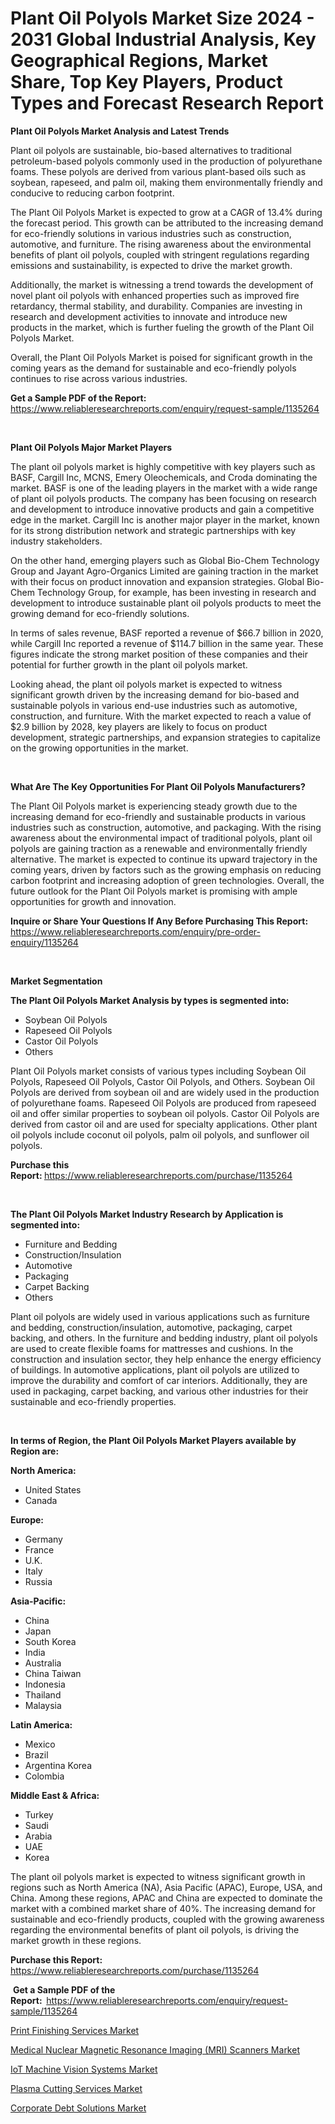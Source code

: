 <p><h1>Plant Oil Polyols Market Size 2024 - 2031 Global Industrial Analysis, Key Geographical Regions, Market Share, Top Key Players, Product Types and Forecast Research Report</h1></p><p><strong>Plant Oil Polyols Market Analysis and Latest Trends</strong></p>
<p><p>Plant oil polyols are sustainable, bio-based alternatives to traditional petroleum-based polyols commonly used in the production of polyurethane foams. These polyols are derived from various plant-based oils such as soybean, rapeseed, and palm oil, making them environmentally friendly and conducive to reducing carbon footprint.</p><p>The Plant Oil Polyols Market is expected to grow at a CAGR of 13.4% during the forecast period. This growth can be attributed to the increasing demand for eco-friendly solutions in various industries such as construction, automotive, and furniture. The rising awareness about the environmental benefits of plant oil polyols, coupled with stringent regulations regarding emissions and sustainability, is expected to drive the market growth.</p><p>Additionally, the market is witnessing a trend towards the development of novel plant oil polyols with enhanced properties such as improved fire retardancy, thermal stability, and durability. Companies are investing in research and development activities to innovate and introduce new products in the market, which is further fueling the growth of the Plant Oil Polyols Market.</p><p>Overall, the Plant Oil Polyols Market is poised for significant growth in the coming years as the demand for sustainable and eco-friendly polyols continues to rise across various industries.</p></p>
<p><strong>Get a Sample PDF of the Report:&nbsp;</strong> <a href="https://www.reliableresearchreports.com/enquiry/request-sample/1135264">https://www.reliableresearchreports.com/enquiry/request-sample/1135264</a></p>
<p>&nbsp;</p>
<p><strong>Plant Oil Polyols Major Market Players</strong></p>
<p><p>The plant oil polyols market is highly competitive with key players such as BASF, Cargill Inc, MCNS, Emery Oleochemicals, and Croda dominating the market. BASF is one of the leading players in the market with a wide range of plant oil polyols products. The company has been focusing on research and development to introduce innovative products and gain a competitive edge in the market. Cargill Inc is another major player in the market, known for its strong distribution network and strategic partnerships with key industry stakeholders.</p><p>On the other hand, emerging players such as Global Bio-Chem Technology Group and Jayant Agro-Organics Limited are gaining traction in the market with their focus on product innovation and expansion strategies. Global Bio-Chem Technology Group, for example, has been investing in research and development to introduce sustainable plant oil polyols products to meet the growing demand for eco-friendly solutions.</p><p>In terms of sales revenue, BASF reported a revenue of $66.7 billion in 2020, while Cargill Inc reported a revenue of $114.7 billion in the same year. These figures indicate the strong market position of these companies and their potential for further growth in the plant oil polyols market.</p><p>Looking ahead, the plant oil polyols market is expected to witness significant growth driven by the increasing demand for bio-based and sustainable polyols in various end-use industries such as automotive, construction, and furniture. With the market expected to reach a value of $2.9 billion by 2028, key players are likely to focus on product development, strategic partnerships, and expansion strategies to capitalize on the growing opportunities in the market.</p></p>
<p>&nbsp;</p>
<p><strong>What Are The Key Opportunities For Plant Oil Polyols Manufacturers?</strong></p>
<p><p>The Plant Oil Polyols market is experiencing steady growth due to the increasing demand for eco-friendly and sustainable products in various industries such as construction, automotive, and packaging. With the rising awareness about the environmental impact of traditional polyols, plant oil polyols are gaining traction as a renewable and environmentally friendly alternative. The market is expected to continue its upward trajectory in the coming years, driven by factors such as the growing emphasis on reducing carbon footprint and increasing adoption of green technologies. Overall, the future outlook for the Plant Oil Polyols market is promising with ample opportunities for growth and innovation.</p></p>
<p><strong>Inquire or Share Your Questions If Any Before Purchasing This Report:</strong> <a href="https://www.reliableresearchreports.com/enquiry/pre-order-enquiry/1135264">https://www.reliableresearchreports.com/enquiry/pre-order-enquiry/1135264</a></p>
<p>&nbsp;</p>
<p><strong>Market Segmentation</strong></p>
<p><strong>The Plant Oil Polyols Market Analysis by types is segmented into:</strong></p>
<p><ul><li>Soybean Oil Polyols</li><li>Rapeseed Oil Polyols</li><li>Castor Oil Polyols</li><li>Others</li></ul></p>
<p><p>Plant Oil Polyols market consists of various types including Soybean Oil Polyols, Rapeseed Oil Polyols, Castor Oil Polyols, and Others. Soybean Oil Polyols are derived from soybean oil and are widely used in the production of polyurethane foams. Rapeseed Oil Polyols are produced from rapeseed oil and offer similar properties to soybean oil polyols. Castor Oil Polyols are derived from castor oil and are used for specialty applications. Other plant oil polyols include coconut oil polyols, palm oil polyols, and sunflower oil polyols.</p></p>
<p><strong>Purchase this Report:&nbsp;</strong><a href="https://www.reliableresearchreports.com/purchase/1135264">https://www.reliableresearchreports.com/purchase/1135264</a></p>
<p>&nbsp;</p>
<p><strong>The Plant Oil Polyols Market Industry Research by Application is segmented into:</strong></p>
<p><ul><li>Furniture and Bedding</li><li>Construction/Insulation</li><li>Automotive</li><li>Packaging</li><li>Carpet Backing</li><li>Others</li></ul></p>
<p><p>Plant oil polyols are widely used in various applications such as furniture and bedding, construction/insulation, automotive, packaging, carpet backing, and others. In the furniture and bedding industry, plant oil polyols are used to create flexible foams for mattresses and cushions. In the construction and insulation sector, they help enhance the energy efficiency of buildings. In automotive applications, plant oil polyols are utilized to improve the durability and comfort of car interiors. Additionally, they are used in packaging, carpet backing, and various other industries for their sustainable and eco-friendly properties.</p></p>
<p>&nbsp;</p>
<p><strong>In terms of Region, the Plant Oil Polyols Market Players available by Region are:</strong></p>
<p>
    <p> <strong> North America: </strong>
        <ul>
            <li>United States</li>
            <li>Canada</li>
        </ul>
        </p> 
    <p> <strong> Europe: </strong>
        <ul>
            <li>Germany</li>
            <li>France</li>
            <li>U.K.</li>
            <li>Italy</li>
            <li>Russia</li>
        </ul>
        </p> 
    <p> <strong> Asia-Pacific: </strong>
        <ul>
            <li>China</li>
            <li>Japan</li>
            <li>South Korea</li>
            <li>India</li>
            <li>Australia</li>
            <li>China Taiwan</li>
            <li>Indonesia</li>
            <li>Thailand</li>
            <li>Malaysia</li>
        </ul>
        </p> 
    <p> <strong> Latin America: </strong>
        <ul>
            <li>Mexico</li>
            <li>Brazil</li>
            <li>Argentina Korea</li>
            <li>Colombia</li>
        </ul>
        </p> 
    <p> <strong> Middle East & Africa: </strong>
        <ul>
            <li>Turkey</li>
            <li>Saudi</li>
            <li>Arabia</li>
            <li>UAE</li>
            <li>Korea</li>
        </ul>
    </p>
    </p>
<p><p>The plant oil polyols market is expected to witness significant growth in regions such as North America (NA), Asia Pacific (APAC), Europe, USA, and China. Among these regions, APAC and China are expected to dominate the market with a combined market share of 40%. The increasing demand for sustainable and eco-friendly products, coupled with the growing awareness regarding the environmental benefits of plant oil polyols, is driving the market growth in these regions.</p></p>
<p><strong>Purchase this Report: </strong><a href="https://www.reliableresearchreports.com/purchase/1135264">https://www.reliableresearchreports.com/purchase/1135264</a></p>
<p>&nbsp;<strong>Get a Sample PDF of the Report:&nbsp;&nbsp;</strong><a href="https://www.reliableresearchreports.com/enquiry/request-sample/1135264">https://www.reliableresearchreports.com/enquiry/request-sample/1135264</a></p>
<p><strong></strong></p>
<p><p><a href="https://medium.com/@bartonhintz/print-finishing-services-market-exploring-market-share-market-trends-and-future-growth-42a247ab8e38">Print Finishing Services Market</a></p><p><a href="https://github.com/peachesmcdowel1/Market-Research-Report-List-1/blob/main/medical-nuclear-magnetic-resonance-imaging-mri-scanners-market.md">Medical Nuclear Magnetic Resonance Imaging (MRI) Scanners Market</a></p><p><a href="https://github.com/edytherolanlouisejk1miz0wig/Market-Research-Report-List-1/blob/main/iot-machine-vision-systems-market.md">IoT Machine Vision Systems Market</a></p><p><a href="https://medium.com/@leeullrich2023/plasma-cutting-services-market-size-market-outlook-and-market-forecast-2024-to-2031-182a257e7ed1">Plasma Cutting Services Market</a></p><p><a href="https://medium.com/@bartonhintz/corporate-debt-solutions-nbsp-market-focuses-on-market-share-size-and-projected-forecast-till-2031-793a8d9ff2a5">Corporate Debt Solutions Market</a></p></p>